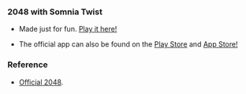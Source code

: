 ### 2048 with Somnia Twist

- Made just for fun. [Play it here!](http://gabrielecirulli.github.io/2048/)

- The official app can also be found on the [Play Store](https://play.google.com/store/apps/details?id=com.gabrielecirulli.app2048) and [App Store!](https://itunes.apple.com/us/app/2048-by-gabriele-cirulli/id868076805)

### Reference

- [Official 2048](https://github.com/gabrielecirulli/2048).
